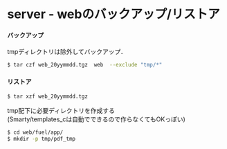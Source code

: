 # server - webのバックアップ/リストア

#### バックアップ

tmpディレクトリは除外してバックアップ．

```bash
$ tar czf web_20yymmdd.tgz  web  --exclude "tmp/*"
```


#### リストア

```bash 
$ tar xzf web_20yymmdd.tgz 
```

tmp配下に必要ディレクトリを作成する <br>
  (Smarty/templates_cは自動でできるので作らなくてもOKっぽい)
```bash
$ cd web/fuel/app/
$ mkdir -p tmp/pdf_tmp
```
